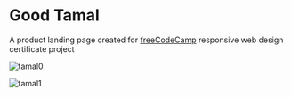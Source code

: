 # Good Tamal
A product landing page created for [freeCodeCamp](https://www.freecodecamp.org/learn/2022/responsive-web-design/build-a-product-landing-page-project/build-a-product-landing-page) responsive web design certificate project

![tamal0](https://github.com/mr-n30/good-tamal-landing-page/assets/69602501/2327712f-b204-485c-b8bd-d8a89a3029d6)

![tamal1](https://github.com/mr-n30/good-tamal-landing-page/assets/69602501/f4651f00-6d06-468e-80eb-e7e2fa53d43a)
